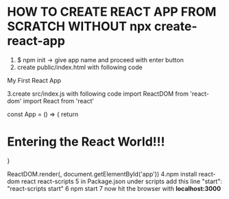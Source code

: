 # HOW TO CREATE REACT APP FROM SCRATCH WITHOUT npx create-react-app
1. $ npm init -> give app name and proceed with enter button
2. create public/index.html with following code
<html>
    <head>
        My First React App
    </head>
    <body>
        <div id="app"> </div>
    </body>
</html>

3.create src/index.js with following code
import ReactDOM from 'react-dom'
import React from 'react'

const App = () => {
    return <h1>Entering the React World!!!</h1>
}

ReactDOM.render(<App/>, document.getElementById('app'))
4.npm install react-dom react react-scripts
5 in Package.json under scripts add this line  "start": "react-scripts start"
6 npm start
7 now hit the browser with **localhost:3000**


